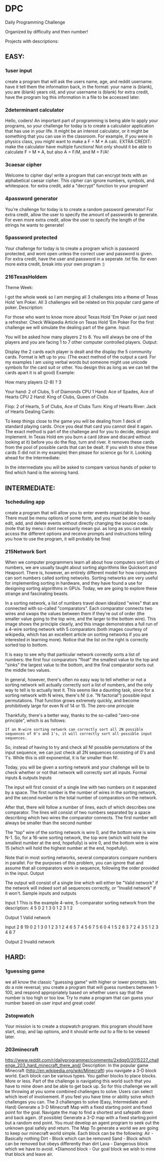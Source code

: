 # DPC
Daily Programming Challenge

Organized by difficulty and then number!

Projects with descriptions:

## EASY:

### 1user input

create a program that will ask the users name, age, and reddit username. have it tell them the information back, in the format:
your name is (blank), you are (blank) years old, and your username is (blank)
for extra credit, have the program log this information in a file to be accessed later.


### 2determinant calculator

Hello, coders! An important part of programming is being able to apply your programs, so your challenge for today is to create a calculator application that has use in your life. It might be an interest calculator, or it might be something that you can use in the classroom. For example, if you were in physics class, you might want to make a F = M * A calc.
EXTRA CREDIT: make the calculator have multiple functions! Not only should it be able to calculate F = M * A, but also A = F/M, and M = F/A!


### 3caesar cipher

Welcome to cipher day!
write a program that can encrypt texts with an alphabetical caesar cipher. This cipher can ignore numbers, symbols, and whitespace.
for extra credit, add a "decrypt" function to your program!


### 4password generator

You're challenge for today is to create a random password generator!
For extra credit, allow the user to specify the amount of passwords to generate.
For even more extra credit, allow the user to specify the length of the strings he wants to generate!


### 5password protected

Your challenge for today is to create a program which is password protected, and wont open unless the correct user and password is given.
For extra credit, have the user and password in a seperate .txt file.
for even more extra credit, break into your own program :)


### 216TexasHoldem

Theme Week:

I got the whole week so I am merging all 3 challenges into a theme of Texas Hold 'em Poker. All 3 challenges will be related on this popular card game of poker.
Description:

For those who want to know more about Texas Hold 'Em Poker or just need a refresher. Check Wikipedia Article on Texas Hold 'Em Poker
For the first challenge we will simulate the dealing part of the game.
Input:

You will be asked how many players 2 to 8. You will always be one of the players and you are facing 1 to 7 other computer controlled players.
Output:

Display the 2 cards each player is dealt and the display the 5 community cards.
Format is left up to you. (The exact method of the output a card. For my examples I am using verbal words but someone might use unicode symbols for the card suit or other. You design this as long as we can tell the cards apart it is all good)
Example:

How many players (2-8) ? 3

Your hand: 2 of Clubs, 5 of Diamonds
CPU 1 Hand: Ace of Spades, Ace of Hearts
CPU 2 Hand: King of Clubs, Queen of Clubs

Flop: 2 of Hearts, 5 of Clubs, Ace of Clubs
Turn: King of Hearts
River: Jack of Hearts
Dealing Cards:

To keep things close to the game you will be dealing from 1 deck of standard playing cards. Once you deal that card you cannot deal it again. The exact method is part of the challenge and for you to decide, design and implement.
In Texas Hold em you burn a card (draw and discard without looking at it) before you do the flop, turn and river. It removes these cards from the pool of possible cards that can be dealt. If you wish to show these cards (I did not in my example) then please for science go for it.
Looking ahead for the Intermediate:

In the intermediate you will be asked to compare various hands of poker to find which hand is the winning hand.


## INTERMEDIATE:

### 1scheduling app

create a program that will allow you to enter events organizable by hour. There must be menu options of some form, and you must be able to easily edit, add, and delete events without directly changing the source code.
(note that by menu i dont necessarily mean gui. as long as you can easily access the different options and receive prompts and instructions telling you how to use the program, it will probably be fine)


### 215Network Sort

When we computer programmers learn all about how computers sort lists of numbers, we are usually taught about sorting algorithms like Quicksort and Heapsort. There is, however, an entirely different model for how computers can sort numbers called sorting networks. Sorting networks are very useful for implementing sorting in hardware, and they have found a use for designing sorting algorithms in GPUs. Today, we are going to explore these strange and fascinating beasts.

In a sorting network, a list of numbers travel down idealized "wires" that are connected with so-called "comparators". Each comparator connects two wires and swaps the values between them if they're out of order (the smaller value going to the top wire, and the larger to the bottom wire). This image shows the principle clearly, and this image demonstrates a full run of a 4-wire sorting network wtih 5 comparators (both images courtesy of wikipedia, which has an excellent article on sorting networks if you are interested in learning more). Notice that the list on the right is correctly sorted top to bottom.

It is easy to see why that particular network correctly sorts a list of numbers: the first four comparators "float" the smallest value to the top and "sinks" the largest value to the bottom, and the final comparator sorts out the middle two values.

In general, however, there's often no easy way to tell whether or not a sorting network will actually correctly sort a list of numbers, and the only way to tell is to actually test it. This seems like a daunting task, since for a sorting network with N wires, there's N! (i.e. "N factorial") possible input permutations. That function grows extremely quickly, and become prohibitively large for even N of 14 or 15.
The zero-one principle

Thankfully, there's a better way, thanks to the so-called "zero-one principle", which is as follows:

    If an N-wire sorting network can correctly sort all 2N possible sequences of 0's and 1's, it will correctly sort all possible input sequences.

So, instead of having to try and check all N! possible permutations of the input sequence, we can just check all 2N sequences consisting of 0's and 1's. While this is still exponential, it is far smaller than N!.

Today, you will be given a sorting network and your challenge will be to check whether or not that network will correctly sort all inputs.
Formal inputs & outputs
Inputs

The input will first consist of a single line with two numbers on it separated by a space. The first number is the number of wires in the sorting network, and the second number is the total number of comparators on the network.

After that, there will follow a number of lines, each of which describes one comparator. The lines will consist of two numbers separated by a space describing which two wires the comparator connects. The first number will always be smaller than the second number

The "top" wire of the sorting network is wire 0, and the bottom wire is wire N-1. So, for a 16-wire sorting network, the top wire (which will hold the smallest number at the end, hopefully) is wire 0, and the bottom wire is wire 15 (which will hold the highest number at the end, hopefully).

Note that in most sorting networks, several comparators compare numbers in parallel. For the purposes of this problem, you can ignore that and assume that all comparators work in sequence, following the order provided in the input.
Output

The output will consist of a single line which will either be "Valid network" if the network will indeed sort all sequences correctly, or "Invalid network" if it won't.
Sample inputs and outputs

Input 1
This is the example 4-wire, 5-comparator sorting network from the description:
4 5
0 2
1 3
0 1
2 3
1 2

Output 1
Valid network

Input 2
8 19
0 2
1 3
0 1
2 3
1 2
4 6
5 7
4 5
6 7
5 6
0 4
1 5
2 6
3 7
2 4
3 5
1 2
3 4
6 7

Output 2
Invalid network


## HARD:

### 1guessing game

we all know the classic "guessing game" with higher or lower prompts. lets do a role reversal; you create a program that will guess numbers between 1-100, and respond appropriately based on whether users say that the number is too high or too low. Try to make a program that can guess your number based on user input and great code!

### 2stopwatch

Your mission is to create a stopwatch program. this program should have start, stop, and lap options, and it should write out to a file to be viewed later.

### 203minecraft
http://www.reddit.com/r/dailyprogrammer/comments/2xdqg0/2015227_challenge_203_hard_minecraft_there_and/
Description:
In the popular game Minecraft (http://en.wikipedia.org/wiki/Minecraft) you navigate a 3-D block world. Each block can be various types. You gather blocks to place blocks. More or less.
Part of the challenge is navigating this world such that you have to mine down and be able to get back up. So for this challenge we will be throwing at you some combined challenges to solve. Users can select which level of involvement. If you feel you have time or ability solve which challenges you can.
The 3 challenges to solve (Easy, Intermediate and Hard)
Generate a 3-D Minecraft Map with a fixed starting point and fixed point for the goal.
Navigate the map to find a shortest and safepath down and back again. (if possible)
Generate a 3-D map with a fixed starting point but a random end point. You must develop an agent program to seek out the unknown goal safely and return.
The Map
To generate a world we are going to keep our minecraft world simple. Each block can be the following:
Air - Basically nothing
Dirt - Block which can be removed
Sand - Block which can be removed but obeys differently than dirt
Lava - Dangerous block which we have to avoid. *Diamond block - Our goal block we wish to mine that block and leave air.
